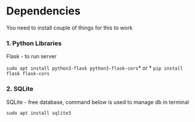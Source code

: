 # Dependencies
You need to install couple of things for this to work 

### 1. Python Libraries
Flask - to run server


`sudo apt install python3-flask python3-flask-cors`* or * `pip install flask flask-cors`


### 2. SQLite
SQLite - free database, command below is used to manage db in terminal


`sudo apt install sqlite3`


